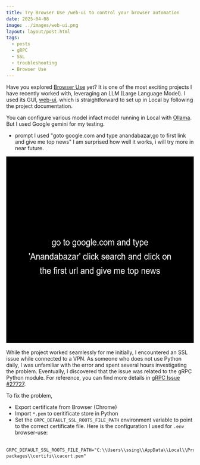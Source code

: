 ```yaml
---
title: Try Browser Use /web-ui to control your browser automation
date: 2025-04-08
image: ../images/web-ui.png
layout: layout/post.html
tags:
  - posts
  - gRPC
  - SSL
  - troubleshooting
  - Browser Use
---
```


Have you explored [Browser Use](https://github.com/browser-use/browser-use) yet? It is one of the most exciting projects I have recently worked with, leveraging an LLM (Large Language Model). I used its GUI, [web-ui](https://github.com/browser-use/web-ui), which is straightforward to set up in Local by following the project documentation.

You can configure various model infact model running in Local with [Ollama](https://ollama.com/). But I used Google gemini for my testing.  

- prompt I used "goto google.com and type anandabazar,go to first link and give me top news"
I am surprised how well it works, i will try more in near future.


<img src="{{page.url}}/../images/agent_history.gif" alt="" width="800" height="500">



While the project worked seamlessly for me initially, I encountered an SSL issue while connected to a VPN. As someone who does not use Python daily, I was unfamiliar with the error and spent several hours investigating the problem. Eventually, I discovered that the issue was related to the gRPC Python module. For reference, you can find more details in [gRPC Issue #27727](https://github.com/grpc/grpc/issues/27727).

To fix the problem, 
- Export certificate from Browser (Chrome)
- Import `*.pem` to ceritificate store in Python
- Set the `GRPC_DEFAULT_SSL_ROOTS_FILE_PATH` environment variable to point to the correct certificate file. Here is the configuration I used for `.env` browser-use:

```

GRPC_DEFAULT_SSL_ROOTS_FILE_PATH="C:\\Users\\ssing\\AppData\\Local\\Programs\\Python\\Python312\\Lib\\site-packages\\certifi\\cacert.pem"


```